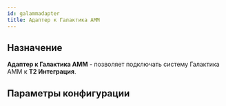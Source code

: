 ```yaml
---
id: galammadapter
title: Адаптер к Галактика AMM
---
```


## Назначение

**Адаптер к Галактика AMM** - позволяет подключать систему Галактика AMM к **Т2 Интеграция**.

## Параметры конфигурации

